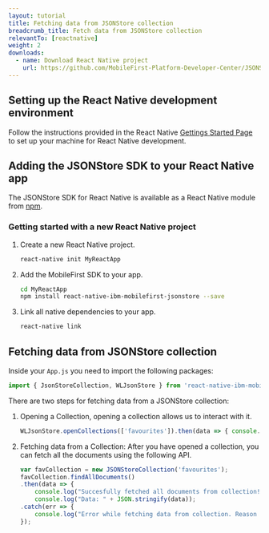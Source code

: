 ```yaml
---
layout: tutorial
title: Fetching data from JSONStore collection
breadcrumb_title: Fetch data from JSONStore collection
relevantTo: [reactnative]
weight: 2
downloads:
  - name: Download React Native project
    url: https://github.com/MobileFirst-Platform-Developer-Center/JSONStoreReactNative
---
```

<!-- NLS_CHARSET=UTF-8 -->
##  Setting up the React Native development environment
Follow the instructions provided in the React Native [Gettings Started Page](https://facebook.github.io/react-native/docs/getting-started.html) to set up your machine for React Native development.

##  Adding the JSONStore SDK to your React Native app
The JSONStore SDK for React Native is available as a React Native module from [npm](https://www.npmjs.com/package/react-native-mobilefirst-jsonstore).

### Getting started with a new React Native project
1. Create a new React Native project.
    ```bash
    react-native init MyReactApp
    ```

2. Add the MobileFirst SDK to your app.
    ```bash
    cd MyReactApp
    npm install react-native-ibm-mobilefirst-jsonstore --save
    ```

3.  Link all native dependencies to your app.
    ```bash
    react-native link
    ```

## Fetching data from JSONStore collection
Inside your `App.js` you need to import the following packages:

```javascript
import { JsonStoreCollection, WLJsonStore } from 'react-native-ibm-mobilefirst-jsonstore';
```

There are two steps for fetching data from a JSONStore collection:

1. Opening a Collection, opening a collection allows us to interact with it.
    ```javascript
    WLJsonStore.openCollections(['favourites']).then(data => { console.log(data); }).catch(err =>{ console.log(err); });
    ```

2. Fetching data from a Collection: After you have opened a collection, you can fetch all the documents using the following API.
    ```javascript
    var favCollection = new JSONStoreCollection('favourites');
    favCollection.findAllDocuments()
    .then(data => {
    	console.log("Succesfully fetched all documents from collection!"));
    	console.log("Data: " + JSON.stringify(data));
    .catch(err => {
    	console.log("Error while fetching data from collection. Reason : " + err);
    });
    ```    
